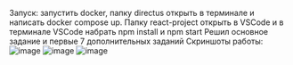 Запуск: запустить docker, папку directus открыть в терминале и написать docker compose up. Папку react-project открыть в VSCode и в терминале VSCode набрать npm install и npm start
Решил основное задание и первые 7 дополнительных заданий
Скриншоты работы:
![image](https://github.com/user-attachments/assets/b12f5e3a-aca9-4860-9915-da3613cb5a0c)
![image](https://github.com/user-attachments/assets/123e6088-53b6-469d-8620-0723c1d4e651)
![image](https://github.com/user-attachments/assets/deb07b22-c819-44df-b7b5-70c6474f1b38)


